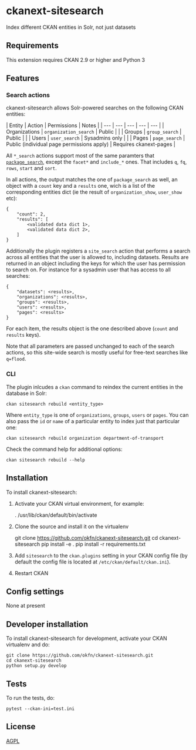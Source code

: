 
# ckanext-sitesearch

Index different CKAN entities in Solr, not just datasets

## Requirements

This extension requires CKAN 2.9 or higher and Python 3

## Features


### Search actions

ckanext-sitesearch allows Solr-powered searches on the following CKAN entities:

| Entity | Action | Permissions | Notes |
| --- | --- | --- | --- | --- |
| Organizations | `organization_search` | Public | |
| Groups        | `group_search`        | Public | |
| Users         | `user_search`         | Sysadmins only | |
| Pages         | `page_search`         | Public (individual page permissions apply) | Requires ckanext-pages |

All `*_search` actions support most of the same paramters that [`package_search`](http://docs.ckan.org/en/latest/api/index.html#ckan.logic.action.get.package_search), except the `facet*` and `include_*` ones. That includes `q`, `fq`, `rows`, `start` and `sort`.


In all actions, the output matches the one of `package_search` as well, an object with a `count` key and a `results` one, wich is a list of the corresponding entities dict (ie the result of `organization_show`, `user_show` etc):

```
{
    "count": 2,
    "results": [
        <validated data dict 1>,
        <validated data dict 2>,
    ]
}

```

Additionally the plugin registers a `site_search` action that performs a search across all entities that the user is allowed to, including datasets. Results are returned in an object including the keys for which the user has permission to search on. For instance for a sysadmin user that has access to all searches:

```
{
    "datasets": <results>,
    "organizations": <results>,
    "groups": <results>,
    "users": <results>,
    "pages": <results>
}
```

For each item, the results object is the one described above (`count` and `results` keys).

Note that all parameters are passed unchanged to each of the search actions, so this site-wide search is mostly useful for free-text searches like `q=flood`.

### CLI

The plugin inlcudes a `ckan` command to reindex the current entities in the database in Solr:

    ckan sitesearch rebuild <entity_type>

Where `entity_type` is one of `organizations`, `groups`, `users` or `pages`. You can also pass the `id` or `name` of a particular entity to index just that particular one:

    ckan sitesearch rebuild organization department-of-transport


Check the command help for additional options:

    ckan sitesearch rebuild --help


## Installation

To install ckanext-sitesearch:

1. Activate your CKAN virtual environment, for example:

     . /usr/lib/ckan/default/bin/activate

2. Clone the source and install it on the virtualenv

    git clone https://github.com/okfn/ckanext-sitesearch.git
    cd ckanext-sitesearch
    pip install -e .
	pip install -r requirements.txt

3. Add `sitesearch` to the `ckan.plugins` setting in your CKAN
   config file (by default the config file is located at
   `/etc/ckan/default/ckan.ini`).

4. Restart CKAN

## Config settings

None at present

## Developer installation

To install ckanext-sitesearch for development, activate your CKAN virtualenv and
do:

    git clone https://github.com/okfn/ckanext-sitesearch.git
    cd ckanext-sitesearch
    python setup.py develop


## Tests

To run the tests, do:

    pytest --ckan-ini=test.ini

## License

[AGPL](https://www.gnu.org/licenses/agpl-3.0.en.html)
